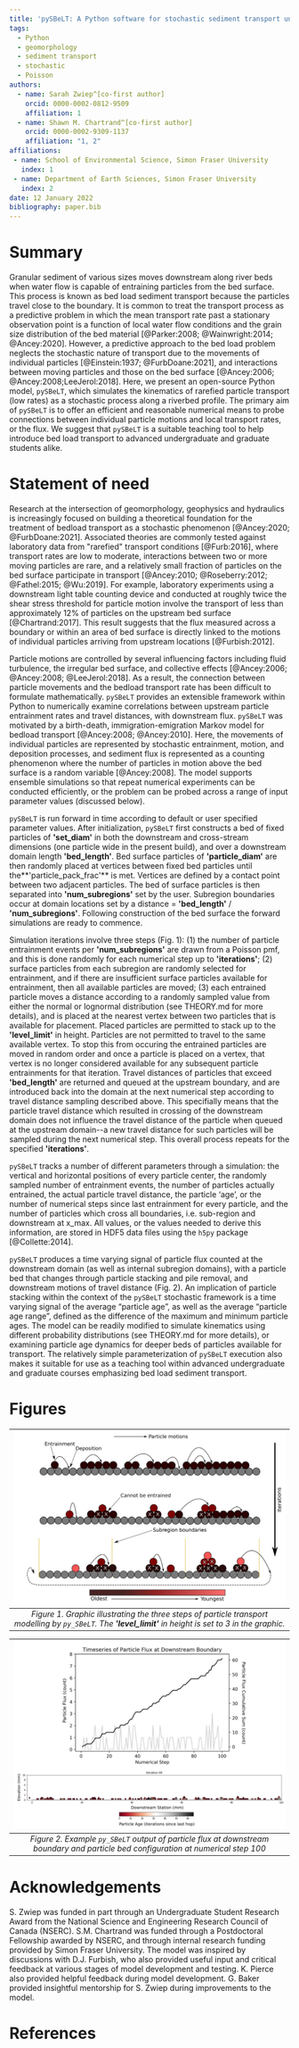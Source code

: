 ```yaml
---
title: 'pySBeLT: A Python software for stochastic sediment transport under rarefied conditions'
tags:
  - Python
  - geomorphology
  - sediment transport
  - stochastic
  - Poisson
authors:
  - name: Sarah Zwiep^[co-first author] 
    orcid: 0000-0002-0812-9509
    affiliation: 1
  - name: Shawn M. Chartrand^[co-first author] 
    orcid: 0000-0002-9309-1137
    affiliation: "1, 2"
affiliations:
 - name: School of Environmental Science, Simon Fraser University
   index: 1
 - name: Department of Earth Sciences, Simon Fraser University
   index: 2
date: 12 January 2022
bibliography: paper.bib
---
```


# Summary

Granular sediment of various sizes moves downstream along river beds when water flow is capable of entraining particles from 
the bed surface. This process is known as bed load sediment transport because the particles travel close to the boundary. 
It is common to treat the transport process as a predictive problem in which the mean transport rate past a stationary 
observation point is a function of local water flow conditions and the grain size distribution of the bed material 
[@Parker:2008; @Wainwright:2014; @Ancey:2020]. However, a predictive approach to the bed load problem neglects the stochastic 
nature of transport due to the movements of individual particles [@Einstein:1937; @FurbDoane:2021], and interactions between
moving particles and those on the bed surface [@Ancey:2006; @Ancey:2008;LeeJerol:2018]. Here, we present an open-source Python model,
`pySBeLT`, which simulates the kinematics of rarefied particle transport (low rates) as a stochastic process along a riverbed profile.
The primary aim of `pySBeLT` is to offer an efficient and reasonable numerical means to probe connections between individual
particle motions and local transport rates, or the flux. We suggest that `pySBeLT` is a suitable teaching tool to help introduce 
bed load transport to advanced undergraduate and graduate students alike.

# Statement of need

Research at the intersection of geomorphology, geophysics and hydraulics is increasingly focused on building 
a theoretical foundation for the treatment of bedload transport as a stochastic phenomenon [@Ancey:2020; 
@FurbDoane:2021]. Associated theories are commonly tested against laboratory data from "rarefied" transport 
conditions [@Furb:2016], where transport rates are low to moderate, interactions between two or more 
moving particles are rare, and a relatively small fraction of particles on the bed surface participate in transport 
[@Ancey:2010; @Roseberry:2012; @Fathel:2015; @Wu:2019]. For example, laboratory experiments 
using a downstream light table counting device and conducted at roughly twice the shear stress threshold for particle motion involve 
the transport of less than approximately 12% of particles on the upstream bed surface [@Chartrand:2017]. This result 
suggests that the flux measured across a boundary or within an area of bed surface is directly linked to the motions 
of individual particles arriving from upstream locations [@Furbish:2012]. 

Particle motions are controlled by several influencing factors including fluid turbulence, the irregular bed surface, and collective effects 
[@Ancey:2006; @Ancey:2008; @LeeJerol:2018]. As a result, the connection between particle movements and the bedload 
transport rate has been difficult to formulate mathematically. `pySBeLT` provides an extensible framework within 
Python to numerically examine correlations between upstream particle entrainment rates and travel distances, with downstream 
flux. `pySBeLT` was motivated by a birth-death, immigration-emigration Markov model for bedload transport [@Ancey:2008; @Ancey:2010]. 
Here, the movements of individual particles are represented by stochastic entrainment, motion, and deposition processes, and sediment 
flux is represented as a counting phenomenon where the number of particles in motion above the bed surface is a random 
variable [@Ancey:2008]. The model supports ensemble simulations so that repeat numerical experiments can be conducted efficiently,
or the problem can be probed across a range of input parameter values (discussed below).

`pySBeLT` is run forward in time according to default or user specified parameter values. After initialization, `pySBeLT` first constructs
a bed of fixed particles of **'set_diam'** in both the downstream and cross-stream dimensions (one particle wide in the present build), 
and over a downstream domain length **'bed_length'**. Bed surface particles of **'particle_diam'** are then randomly placed at vertices 
between fixed bed particles until the**'particle_pack_frac'** is met. Vertices are defined by a contact point between two adjacent particles. 
The bed of surface particles is then separated into **'num_subregions'** set by the user. Subregion boundaries occur at domain 
locations set by a distance = **'bed_length'** / **'num_subregions'**. Following construction of the bed surface the forward simulations are
ready to commence. 

Simulation iterations involve three steps (Fig. 1): (1) the number of particle entrainment events per **'num_subregions'** are drawn from a Poisson pmf, 
and this is done randomly for each numerical step up to **'iterations'**; (2) surface particles from each subregion are randomly selected 
for entrainment, and if there are insufficient surface particles available for entrainment, then all available particles are moved; (3) each 
entrained particle moves a distance according to a randomly sampled value from either the normal or lognormal distribution (see THEORY.md for more 
details), and is placed at the nearest vertex between two particles that is available for placement. Placed particles are permitted to stack up to the
**'level_limit'** in height. Particles are not permitted to travel to the same available vertex. To stop this from occuring the entrained particles are
moved in random order and once a particle is placed on a vertex, that vertex is no longer considered available for any subsequent particle entrainments
for that iteration. Travel distances of particles that exceed **'bed_length'** are returned and queued at the upstream boundary, and are introduced back
into the domain at the next numerical step according to travel distance sampling described above. This specifially means that the particle travel
distance which resulted in crossing of the downstream domain does not influence the travel distance of the particle when queued at the upstream
domain--a new travel distance for such particles will be sampled during the next numerical step. This overall process repeats for the specified
**'iterations'**.

`pySBeLT` tracks a number of different parameters through a simulation: the vertical and horizontal positions of every particle center, 
the randomly sampled number of entrainment events, the number of particles actually entrained, the actual particle travel distance, 
the particle ‘age’, or the number of numerical steps since last entrainment for every particle, and the number of particles which cross all boundaries,
i.e. sub-region and downstream at x_max. All values, or the values needed to derive this information, are stored in HDF5 data files using the `h5py` 
package [@Collette:2014]. 

`pySBeLT` produces a time varying signal of particle flux counted at the downstream domain (as well as internal subregion domains), with a particle 
bed that changes through particle stacking and pile removal, and downstream motions of travel distance (Fig. 2). An implication of particle 
stacking within the context of the `pySBeLT` stochastic framework is a time varying signal of the average “particle age”, as well as the 
average “particle age range”, defined as the difference of the maximum and minimum particle ages. The model can be readily modified to simulate 
kinematics using different probability distributions (see THEORY.md for more details), or examining particle age dynamics for deeper beds of particles
available for transport. The relatively simple parameterization of `pySBeLT` execution also makes it suitable for use as a teaching tool within advanced
undergraduate and graduate courses emphasizing bed load sediment transport.

# Figures

|![Image](../paper/figures/Figure1.png)
|:--:| 
| *Figure 1. Graphic illustrating the three steps of particle transport modelling by `py_SBeLT`. The **'level_limit'** in height is set to 3 in the graphic.* |

|![Image](../paper/figures/Figure2.png)
|:--:| 
| *Figure 2. Example `py_SBeLT` output of particle flux at downstream boundary and particle bed configuration at numerical step 100* |

# Acknowledgements

S. Zwiep was funded in part through an Undergraduate Student Research Award from the 
National Science and Engineering Research Council of Canada (NSERC). S.M. Chartrand was 
funded through a Postdoctoral Fellowship awarded by NSERC, and through internal research 
funding provided by Simon Fraser University. The model was inspired by discussions with 
D.J. Furbish, who also provided useful input and critical feedback at various stages 
of model development and testing. K. Pierce also provided helpful feedback during model 
development. G. Baker provided insightful mentorship for S. Zwiep during improvements to the model.

# References
